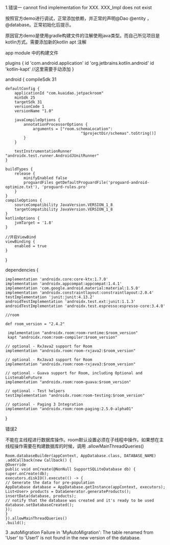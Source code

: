 1.错误一   cannot find implementation for XXX. XXX_Impl does not exist
 
 按照官方demo进行调试，正常添加依赖，并正常的声明@Dao @entity ，@database。正常初始化后提示。
 
 原因官方demo是使用gradle构建文件的注解使用java类型。而自己所见项目是kotlin方式。需要添加新的kotlin apt 注解


app module 中的构建文件

plugins {
id 'com.android.application'
id 'org.jetbrains.kotlin.android'
id 'kotlin-kapt'  //这里需要手动添加
}


android {
compileSdk 31

    defaultConfig {
        applicationId "com.kuaidao.jetpackroom"
        minSdk 25
        targetSdk 31
        versionCode 1
        versionName "1.0"

        javaCompileOptions {
            annotationProcessorOptions {
                arguments = ["room.schemaLocation":
                                     "$projectDir/schemas".toString()]
            }
        }

        testInstrumentationRunner "androidx.test.runner.AndroidJUnitRunner"
    }

    buildTypes {
        release {
            minifyEnabled false
            proguardFiles getDefaultProguardFile('proguard-android-optimize.txt'), 'proguard-rules.pro'
        }
    }
    compileOptions {
        sourceCompatibility JavaVersion.VERSION_1_8
        targetCompatibility JavaVersion.VERSION_1_8
    }
    kotlinOptions {
        jvmTarget = '1.8'
    }

    //开启ViewBind
    viewBinding {
        enabled = true
    }

}

dependencies {

    implementation 'androidx.core:core-ktx:1.7.0'
    implementation 'androidx.appcompat:appcompat:1.4.1'
    implementation 'com.google.android.material:material:1.5.0'
    implementation 'androidx.constraintlayout:constraintlayout:2.0.4'
    testImplementation 'junit:junit:4.13.2'
    androidTestImplementation 'androidx.test.ext:junit:1.1.3'
    androidTestImplementation 'androidx.test.espresso:espresso-core:3.4.0'

    //room

    def room_version = "2.4.2"

     implementation "androidx.room:room-runtime:$room_version"
     kapt "androidx.room:room-compiler:$room_version"   

    // optional - RxJava2 support for Room
    implementation "androidx.room:room-rxjava2:$room_version"

    // optional - RxJava3 support for Room
    implementation "androidx.room:room-rxjava3:$room_version"

    // optional - Guava support for Room, including Optional and ListenableFuture
    implementation "androidx.room:room-guava:$room_version"

    // optional - Test helpers
    testImplementation "androidx.room:room-testing:$room_version"

    // optional - Paging 3 Integration
    implementation "androidx.room:room-paging:2.5.0-alpha01"

}

错误2

不能在主线程进行数据库操作。room默认设置必须在子线程中操作。如果想在主线程操作需要在构建数据库的时候，调用
.allowMainThreadQueries()

    Room.databaseBuilder(appContext, AppDatabase.class, DATABASE_NAME)
    .addCallback(new Callback() {
    @Override
    public void onCreate(@NonNull SupportSQLiteDatabase db) {
    super.onCreate(db);
    executors.diskIO().execute(() -> {
    // Generate the data for pre-population
    AppDatabase database = AppDatabase.getInstance(appContext, executors);
    List<User> products = DataGenerator.generateProducts();
    insertData(database, products);
    // notify that the database was created and it's ready to be used
    database.setDatabaseCreated();
    });
    }
    }).allowMainThreadQueries()
    .build();


3 .autoMigration Failure in 'MyAutoMigration': The table renamed from 'User' to 'User1' is not found in the new version of the database.



